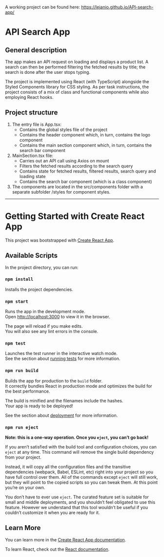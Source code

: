 A working project can be found here: https://lejanio.github.io/API-search-app/

# API Search App

## General description

The app makes an API request on loading and displays a product list.
A search can then be performed filtering the fetched results by title;
the search is done after the user stops typing.

The project is implemented using React (with TypeScript) alongside the Styled Components
library for CSS styling. As per task instructions, the project consists of a mix of class and functional
components while also employing React hooks.

## Project structure

1. The entry file is App.tsx:
    - Contains the global styles file of the project
    - Contains the header component which, in turn, contains the logo component
    - Contains the main section component which, in turn, contains the search bar component
2. MainSection.tsx file:
    - Carries out an API call using Axios on mount
    - Filters the fetched results according to the search query
    - Contains state for fetched results, filtered results, search query and loading state
    - Contains the search bar component (which is a class component)
3. The components are located in the src/components folder with a separate subfolder /styles
    for component styles. 

---

# Getting Started with Create React App

This project was bootstrapped with [Create React App](https://github.com/facebook/create-react-app).

## Available Scripts

In the project directory, you can run:

### `npm install`

Installs the project dependencies.

### `npm start`

Runs the app in the development mode.\
Open [http://localhost:3000](http://localhost:3000) to view it in the browser.

The page will reload if you make edits.\
You will also see any lint errors in the console.

### `npm test`

Launches the test runner in the interactive watch mode.\
See the section about [running tests](https://facebook.github.io/create-react-app/docs/running-tests) for more information.

### `npm run build`

Builds the app for production to the `build` folder.\
It correctly bundles React in production mode and optimizes the build for the best performance.

The build is minified and the filenames include the hashes.\
Your app is ready to be deployed!

See the section about [deployment](https://facebook.github.io/create-react-app/docs/deployment) for more information.

### `npm run eject`

**Note: this is a one-way operation. Once you `eject`, you can’t go back!**

If you aren’t satisfied with the build tool and configuration choices, you can `eject` at any time. This command will remove the single build dependency from your project.

Instead, it will copy all the configuration files and the transitive dependencies (webpack, Babel, ESLint, etc) right into your project so you have full control over them. All of the commands except `eject` will still work, but they will point to the copied scripts so you can tweak them. At this point you’re on your own.

You don’t have to ever use `eject`. The curated feature set is suitable for small and middle deployments, and you shouldn’t feel obligated to use this feature. However we understand that this tool wouldn’t be useful if you couldn’t customize it when you are ready for it.

## Learn More

You can learn more in the [Create React App documentation](https://facebook.github.io/create-react-app/docs/getting-started).

To learn React, check out the [React documentation](https://reactjs.org/).
